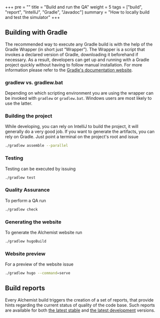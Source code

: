 +++
pre = ""
title = "Build and run the QA"
weight = 5
tags = ["build", "report", "IntelliJ", "Gradle", "Javadoc"]
summary = "How to locally build and test the simulator"
+++
## Building with Gradle
The recommended way to execute any Gradle build is with the help of the Gradle
Wrapper (in short just “Wrapper”). The Wrapper is a script that invokes a declared
version of Gradle, downloading it beforehand if necessary. As a result, developers
can get up and running with a Gradle project quickly without having to follow manual
installation. For more information please refer to the [Gradle's documentation website](https://docs.gradle.org/current/userguide/gradle_wrapper.html).
### gradlew vs. gradlew.bat
Depending on which scripting environment you are using the wrapper can be invoked with
`gradlew` or `gradlew.bat`. Windows users are most likely to use the latter.

### Building the project
While developing, you can rely on IntelliJ to build the project, it will generally do a very good job.
If you want to generate the artifacts, you can rely on Gradle. Just point a terminal on the project's root and issue

```bash
./gradlew assemble --parallel
```

### Testing
Testing can be executed by issuing
```bash
./gradlew test
```

### Quality Assurance
To perform a QA run
```bash
./gradlew check
```

### Generating the website
To generate the Alchemist website run
```bash
./gradlew hugoBuild
```
### Website preview
For a preview of the website issue
```bash
./gradlew hugo --command=serve
```

## Build reports
Every Alchemist build triggers the creation of a set of reports, that provide hints regarding the current status of 
quality of the code base. Such reports are available for both [the latest stable][reports] and 
[the latest development][reports-unstable] versions.

[reports-unstable]: http://alchemist-unstable-reports.surge.sh/build/reports/buildDashboard/
[reports]: http://alchemist-reports.surge.sh/build/reports/buildDashboard/